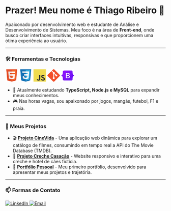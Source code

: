 # Prazer! Meu nome é Thiago Ribeiro 👋

Apaixonado por desenvolvimento web e estudante de Análise e Desenvolvimento de Sistemas. Meu foco é na área de **Front-end**, onde busco criar interfaces intuitivas, responsivas e que proporcionem uma ótima experiência ao usuário.

---

### 🛠️ Ferramentas e Tecnologias

<p align="left">
  <img src="https://raw.githubusercontent.com/devicons/devicon/master/icons/html5/html5-original.svg" alt="HTML5" width="40" height="40"/>
  <img src="https://raw.githubusercontent.com/devicons/devicon/master/icons/css3/css3-original.svg" alt="CSS3" width="40" height="40"/>
  <img src="https://raw.githubusercontent.com/devicons/devicon/master/icons/javascript/javascript-original.svg" alt="JavaScript" width="40" height="40"/>
  <img src="https://raw.githubusercontent.com/devicons/devicon/master/icons/git/git-original.svg" alt="Git" width="40" height="40"/>
  <img src="https://raw.githubusercontent.com/devicons/devicon/master/icons/bootstrap/bootstrap-original.svg" alt="Bootstrap" width="40" height="40"/>
</p>

-   🌱 Atualmente estudando **TypeScript, Node.js e MySQL** para expandir meus conhecimentos.
-   🎮 Nas horas vagas, sou apaixonado por jogos, mangás, futebol, F1 e praia.

---

### 🚀 Meus Projetos

-   🎬 **<a href="https://cinevida.netlify.app/" target="_blank" rel="noopener noreferrer">Projeto CineVida</a>** - Uma aplicação web dinâmica para explorar um catálogo de filmes, consumindo em tempo real a API do The Movie Database (TMDB).
-   🐾 **<a href="https://crechecasacao.netlify.app/" target="_blank" rel="noopener noreferrer">Projeto Creche Casacão</a>** - Website responsivo e interativo para uma creche e hotel de cães fictícia.
-   👤 **<a href="https://portfoliopessoaltr.netlify.app/" target="_blank" rel="noopener noreferrer">Portfólio Pessoal</a>** - Meu primeiro portfólio, desenvolvido para apresentar meus projetos e trajetória.

---

### 📫 Formas de Contato

<p align="left">
  <a href="https://www.linkedin.com/in/thiagorib21/" target="_blank">
    <img src="https://img.shields.io/badge/linkedin-%230077B5.svg?style=for-the-badge&logo=linkedin&logoColor=white" alt="LinkedIn">
  </a>
  <a href="mailto:thiago.ribeiro2003@hotmail.com" target="_blank">
    <img src="https://img.shields.io/badge/-Email-000000?style=for-the-badge&logo=microsoft-outlook&logoColor=white" alt="Email">
  </a>
</p>
